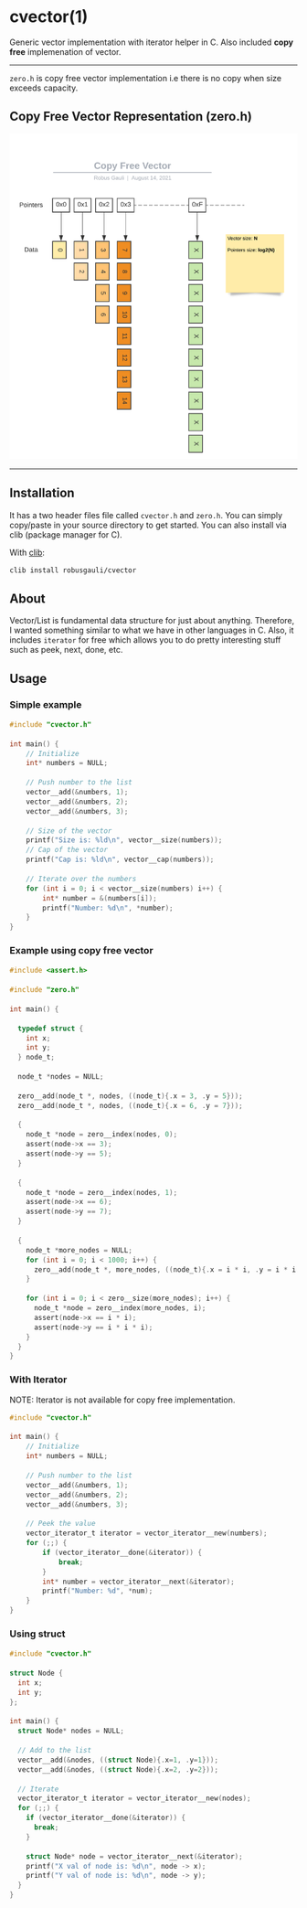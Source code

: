 # cvector(1)

  Generic vector implementation with iterator helper in C. Also included <b>copy free</b> implemenation of vector.

***
`zero.h` is copy free vector implementation i.e there is no copy when size exceeds capacity.

## Copy Free Vector Representation (zero.h)

![copy free vector representation](assets/copyfree.png)
***

## Installation

  It has a two header files file called `cvector.h` and `zero.h`. You can simply copy/paste in your source directory to get started. You can also install via clib (package manager for C).

  With [clib](https://github.com/clibs/clib):
  ```sh
  clib install robusgauli/cvector
  ```


## About

Vector/List is fundamental data structure for just about anything. Therefore, I wanted something similar to what we have in other languages in C. Also, it includes `iterator` for free which allows you to do pretty interesting stuff such as peek, next, done, etc.

## Usage

### Simple example
```c
#include "cvector.h"

int main() {
    // Initialize
    int* numbers = NULL;

    // Push number to the list
    vector__add(&numbers, 1);
    vector__add(&numbers, 2);
    vector__add(&numbers, 3);

    // Size of the vector
    printf("Size is: %ld\n", vector__size(numbers));
    // Cap of the vector
    printf("Cap is: %ld\n", vector__cap(numbers));

    // Iterate over the numbers
    for (int i = 0; i < vector__size(numbers) i++) {
        int* number = &(numbers[i]);
        printf("Number: %d\n", *number);
    }
}
```

### Example using copy free vector

```c
#include <assert.h>

#include "zero.h"

int main() {

  typedef struct {
    int x;
    int y;
  } node_t;

  node_t *nodes = NULL;

  zero__add(node_t *, nodes, ((node_t){.x = 3, .y = 5}));
  zero__add(node_t *, nodes, ((node_t){.x = 6, .y = 7}));

  {
    node_t *node = zero__index(nodes, 0);
    assert(node->x == 3);
    assert(node->y == 5);
  }

  {
    node_t *node = zero__index(nodes, 1);
    assert(node->x == 6);
    assert(node->y == 7);
  }

  {
    node_t *more_nodes = NULL;
    for (int i = 0; i < 1000; i++) {
      zero__add(node_t *, more_nodes, ((node_t){.x = i * i, .y = i * i * i}));
    }

    for (int i = 0; i < zero__size(more_nodes); i++) {
      node_t *node = zero__index(more_nodes, i);
      assert(node->x == i * i);
      assert(node->y == i * i * i);
    }
  }
}
```

### With Iterator

NOTE: Iterator is not available for copy free implementation.
```c
#include "cvector.h"

int main() {
    // Initialize
    int* numbers = NULL;

    // Push number to the list
    vector__add(&numbers, 1);
    vector__add(&numbers, 2);
    vector__add(&numbers, 3);

    // Peek the value
    vector_iterator_t iterator = vector_iterator__new(numbers);
    for (;;) {
        if (vector_iterator__done(&iterator)) {
            break;
        }
        int* number = vector_iterator__next(&iterator);
        printf("Number: %d", *num);
    }
}
```

### Using struct
```c
#include "cvector.h"

struct Node {
  int x;
  int y;
};

int main() {
  struct Node* nodes = NULL;

  // Add to the list
  vector__add(&nodes, ((struct Node){.x=1, .y=1}));
  vector__add(&nodes, ((struct Node){.x=2, .y=2}));

  // Iterate
  vector_iterator_t iterator = vector_iterator__new(nodes);
  for (;;) {
    if (vector_iterator__done(&iterator)) {
      break;
    }

    struct Node* node = vector_iterator__next(&iterator);
    printf("X val of node is: %d\n", node -> x);
    printf("Y val of node is: %d\n", node -> y);
  }
}
```
